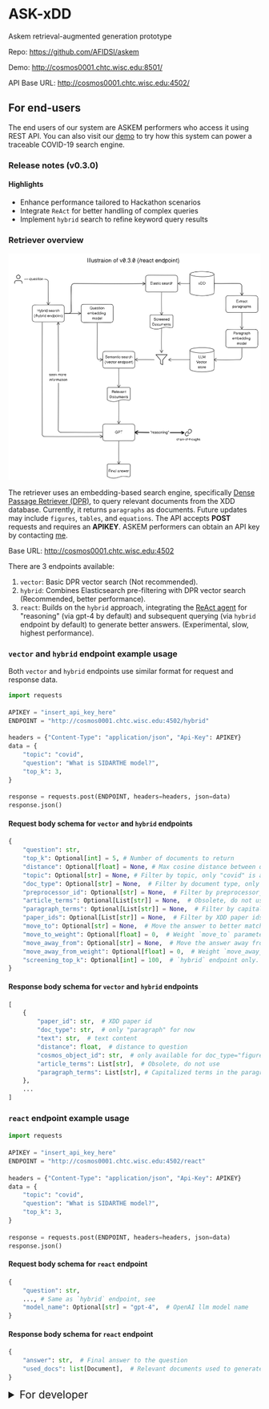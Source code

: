 # ASK-xDD

Askem retrieval-augmented generation prototype

Repo: <https://github.com/AFIDSI/askem>

Demo: <http://cosmos0001.chtc.wisc.edu:8501/>

API Base URL: <http://cosmos0001.chtc.wisc.edu:4502/>

## For end-users

The end users of our system are ASKEM performers who access it using REST API. You can also visit our [demo](http://cosmos0001.chtc.wisc.edu:8501/) to try how this system can power a traceable COVID-19 search engine.

### Release notes (v0.3.0)

#### Highlights

- Enhance performance tailored to Hackathon scenarios
- Integrate `ReAct` for better handling of complex queries
- Implement `hybrid` search to refine keyword query results

### Retriever overview

![overview](img/overview_0.3.0.png)

The retriever uses an embedding-based search engine, specifically [Dense Passage Retriever (DPR)](https://arxiv.org/abs/2004.04906), to query relevant documents from the XDD database. Currently, it returns `paragraphs` as documents. Future updates may include `figures`, `tables`, and `equations`. The API accepts **POST** requests and requires an **APIKEY**. ASKEM performers can obtain an API key by contacting [me](mailto:jason.lo@wisc.edu).

Base URL: <http://cosmos0001.chtc.wisc.edu:4502>

There are 3 endpoints available:

1. `vector`: Basic DPR vector search (Not recommended).
2. `hybrid`: Combines Elasticsearch pre-filtering with DPR vector search (Recommended, better performance).
3. `react`: Builds on the `hybrid` approach, integrating the [ReAct agent](https://react-lm.github.io/) for "reasoning" (via gpt-4 by default) and subsequent querying (via `hybrid` endpoint by default) to generate better answers. (Experimental, slow, highest performance).

### `vector` and `hybrid` endpoint example usage

Both `vector` and `hybrid` endpoints use similar format for request and response data.

```python
import requests

APIKEY = "insert_api_key_here"
ENDPOINT = "http://cosmos0001.chtc.wisc.edu:4502/hybrid"

headers = {"Content-Type": "application/json", "Api-Key": APIKEY}
data = {
    "topic": "covid",
    "question": "What is SIDARTHE model?",
    "top_k": 3,
}

response = requests.post(ENDPOINT, headers=headers, json=data)
response.json()
```

#### Request body schema for `vector` and `hybrid` endpoints

```python
{
    "question": str,
    "top_k": Optional[int] = 5, # Number of documents to return
    "distance": Optional[float] = None, # Max cosine distance between question and document
    "topic": Optional[str] = None, # Filter by topic, only "covid" is available now
    "doc_type": Optional[str] = None,  # Filter by document type, only "paragraph" is available now
    "preprocessor_id": Optional[str] = None,  # Filter by preprocessor_id, for developer use only
    "article_terms": Optional[List[str]] = None,  # Obsolete, do not use
    "paragraph_terms": Optional[List[str]] = None,  # Filter by capitalized terms (any word that has more than one capital letter) in the paragraph
    "paper_ids": Optional[List[str]] = None,  # Filter by XDD paper ids
    "move_to": Optional[str] = None,  # Move the answer to better match the context of the given string, like `mathematical equation`.
    "move_to_weight": Optional[float] = 0,  # Weight `move_to` parameter to adjusts the influence on the original answer, with a range from 0 to 1. Higher values mean stronger augmentation.
    "move_away_from": Optional[str] = None,  # Move the answer away from irrelevant topics, like `general commentary`.
    "move_away_from_weight": Optional[float] = 0,  # Weight `move_away_from` to adjusts the influence on the original answer, with a range from 0 to 1. Higher values mean stronger augmentation.
    "screening_top_k": Optional[int] = 100,  # `hybrid` endpoint only. Number of documents to return from the elastic search pre-filtering step.
}
```

#### Response body schema for `vector` and `hybrid` endpoints

```python
[
    {
        "paper_id": str,  # XDD paper id
        "doc_type": str,  # only "paragraph" for now
        "text": str,  # text content
        "distance": float,  # distance to question
        "cosmos_object_id": str,  # only available for doc_type="figure"
        "article_terms": List[str],  # Obsolete, do not use
        "paragraph_terms": List[str], # Capitalized terms in the paragraph
    },
    ...
]
```

### `react` endpoint example usage

```python
import requests

APIKEY = "insert_api_key_here"
ENDPOINT = "http://cosmos0001.chtc.wisc.edu:4502/react"

headers = {"Content-Type": "application/json", "Api-Key": APIKEY}
data = {
    "topic": "covid",
    "question": "What is SIDARTHE model?",
    "top_k": 3,
}

response = requests.post(ENDPOINT, headers=headers, json=data)
response.json()
```

#### Request body schema for `react` endpoint

```python
{
    "question": str,
    ..., # Same as `hybrid` endpoint, see
    "model_name": Optional[str] = "gpt-4",  # OpenAI llm model name
}
```

#### Response body schema for `react` endpoint

```python
{
    "answer": str,  # Final answer to the question
    "used_docs": list[Document],  # Relevant documents used to generate the answer, with the same schema as the response of `hybrid` endpoint
}
```

<details>
    <summary style="font-size: 1.5em;">For developer</summary>

### To deploy the system

1. Make a .env file in the project root directory with these variables

    see example: `.env.example`

    see shared [dotenv](https://docs.google.com/document/d/1TyGeHxbOShv_jzTIM7vn-equH0XB3wM0mBuAvYI0AR0/edit) file for the actual values

1. Run launch test

    ```sh
    bash ./scripts/launch_test.sh
    ```

1. Ingest documents

    Put all text files in a folder, with file format as `<ingest_dir>/<paper-id>.txt`, then run this:

    ```sh
    python askem/ingest_docs.py --input-dir "data/debug_data/paragraph_test" --topic "covid-19" --doc-type "paragraph" --weaviate-url "url_to_weaviate"
    ```

1. Ingest figures

    Put all text files in a folder, with file format as `<ingest_dir>/<paper-id>.<cosmos_object_id>.txt`, then run this:

    ```sh
    python askem/deploy.py --input-dir "data/debug_data/figure_test" --topic "covid-19" --doc-type "figure" --weaviate-url "url_to_weaviate"
    ```

### To add a new topic

1. In [retriever data models](askem/retriever/data_models.py), add new topic to `Topic` enum class
1. Ingest data with the new topic
1. Make sure xDD articles API has the new topic `dataset` available, they use the same name without any translation layer.
1. Add new preset demo questions to `askem/demo/present_questions`, e.g.: [climate change preset questions](askem/demo/preset_questions/preset_climate_change_q.txt)
1. Add `Topic` in [demo](askem/demo/app.py).

</details>
